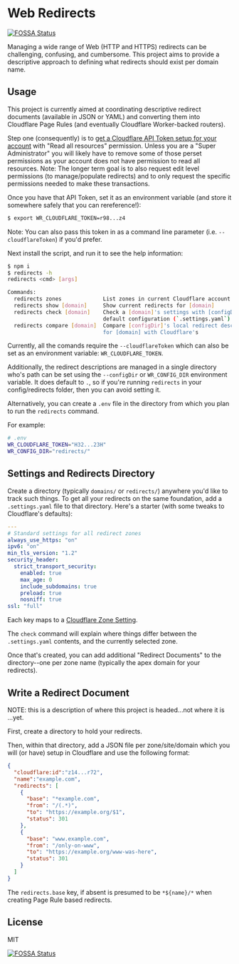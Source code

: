 # Web Redirects
[![FOSSA Status](https://app.fossa.com/api/projects/git%2Bgithub.com%2FWileyLabs%2Fweb-redirects-cli.svg?type=shield)](https://app.fossa.com/projects/git%2Bgithub.com%2FWileyLabs%2Fweb-redirects-cli?ref=badge_shield)


Managing a wide range of Web (HTTP and HTTPS) redirects can be challenging,
confusing, and cumbersome. This project aims to provide a descriptive approach
to defining what redirects should exist per domain name.

## Usage

This project is currently aimed at coordinating descriptive redirect documents
(available in JSON or YAML) and converting them into Cloudflare Page Rules
(and eventually Cloudflare Worker-backed routers).

Step one (consequently) is to [get a Cloudflare API Token setup for your
account](https://support.cloudflare.com/hc/en-us/articles/200167836-Managing-API-Tokens-and-Keys#12345680) with "Read all resources" permission. Unless you are a "Super Administrator"
you will likely have to remove some of those perset permissions as your account
does not have permission to read all resources. Note: The longer term goal is
to also request edit level permissions (to manage/populate redirects) and to
only request the specific permissions needed to make these transactions.

Once you have that API Token, set it as an environment variable (and store it
somewhere safely that you can rereference!):

```sh
$ export WR_CLOUDFLARE_TOKEN=r98...z4
```
Note: You can also pass this token in as a command line parameter
(i.e. `--cloudflareToken`) if you'd prefer.


Next install the script, and run it to see the help information:
```sh
$ npm i
$ redirects -h
redirects <cmd> [args]

Commands:
  redirects zones             List zones in current Cloudflare account
  redirects show [domain]     Show current redirects for [domain]
  redirects check [domain]    Check a [domain]'s settings with [configDir]'s
                              default configuration (`.settings.yaml`)
  redirects compare [domain]  Compare [configDir]'s local redirect descriptions
                              for [domain] with Cloudflare's
```

Currently, all the comands require the `--cloudflareToken` which can also be
set as an environment variable: `WR_CLOUDFLARE_TOKEN`.

Additionally, the redirect descriptions are managed in a single directory who's
path can be set using the `--configDir` or `WR_CONFIG_DIR` environment
variable. It does default to `.`, so if you're running `redirects` in your
config/redirects folder, then you can avoid setting it.

Alternatively, you can create a `.env` file in the directory from which you
plan to run the `redirects` command.

For example:
```sh
# .env
WR_CLOUDFLARE_TOKEN="H32...23H"
WR_CONFIG_DIR="redirects/"
```

## Settings and Redirects Directory

Create a directory (typically `domains/` or `redirects/`) anywhere you'd like
to track such things. To get all your redirects on the same foundation, add a
`.settings.yaml` file to that directory. Here's a starter (with some tweaks to
Cloudflare's defaults):
```yaml
---
# Standard settings for all redirect zones
always_use_https: "on"
ipv6: "on"
min_tls_version: "1.2"
security_header:
  strict_transport_security:
    enabled: true
    max_age: 0
    include_subdomains: true
    preload: true
    nosniff: true
ssl: "full"
```

Each key maps to a [Cloudflare Zone
Setting](https://api.cloudflare.com/#zone-settings-properties).

The `check` command will explain where things differ between the
`.settings.yaml` contents, and the currently selected zone.

Once that's created, you can add additional "Redirect Documents" to the
directory--one per zone name (typically the apex domain for your redirects).

## Write a Redirect Document

NOTE: this is a description of where this project is headed...not where it is
...yet.

First, create a directory to hold your redirects.

Then, within that directory, add a JSON file per zone/site/domain which you
will (or have) setup in Cloudflare and use the following format:

```json
{
  "cloudflare:id":"z14...r72",
  "name":"example.com",
  "redirects": [
    {
      "base": "*example.com",
      "from": "/(.*)",
      "to": "https://example.org/$1",
      "status": 301
    },
    {
      "base": "www.example.com",
      "from": "/only-on-www",
      "to": "https://example.org/www-was-here",
      "status": 301
    }
  ]
}
```

The `redirects.base` key, if absent is presumed to be `*${name}/*` when
creating Page Rule based redirects.

## License

MIT


[![FOSSA Status](https://app.fossa.com/api/projects/git%2Bgithub.com%2FWileyLabs%2Fweb-redirects-cli.svg?type=large)](https://app.fossa.com/projects/git%2Bgithub.com%2FWileyLabs%2Fweb-redirects-cli?ref=badge_large)